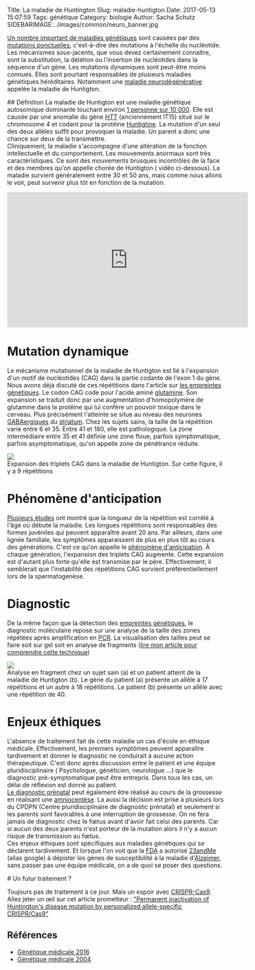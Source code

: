 Title: La maladie de Huntington
Slug: maladie-huntigton
Date: 2017-05-13 15:07:59
Tags: génétique
Category: biologie
Author: Sacha Schutz
SIDEBARIMAGE:../images/common/neuro_banner.jpg


[Un nombre important de maladies génétiques](https://fr.wikipedia.org/wiki/Liste_des_maladies_g%C3%A9n%C3%A9tiques_%C3%A0_g%C3%A8ne_non_identifi%C3%A9) sont causées par des [mutations ponctuelles](https://fr.wikipedia.org/wiki/Mutation_ponctuelle), c'est-à-dire des mutations à l'échelle du nucléotide. Les mécanismes sous-jacents, que vous devez certainement connaître, sont la substitution, la délétion ou l'insertion de nucléotides dans la séquence d'un gène.
Les mutations dynamiques sont peut-être moins connues. Elles sont pourtant responsables de plusieurs maladies génétiques héréditaires. Notamment une [maladie neurodégénérative](https://fr.wikipedia.org/wiki/Maladie_neurod%C3%A9g%C3%A9n%C3%A9rative) appelée la maladie de Huntigton.

## Définition 
La maladie de Huntigton est une maladie génétique autosomique dominante touchant environ [1 personne sur 10 000](http://www.orpha.net/consor/cgi-bin/OC_Exp.php?Lng=FR&Expert=399). Elle est causée par une anomalie du gène *[HTT](http://www.genecards.org/cgi-bin/carddisp.pl?gene=HTT)*  (anciennement IT15) situé sur le chromosome 4 et codant pour la protéine [Huntigtine](https://fr.wikipedia.org/wiki/Huntingtine). La mutation d'un seul des deux allèles suffit pour provoquer la maladie. Un parent a donc une chance sur deux de la transmettre.  
Cliniquement, la maladie s'accompagne d'une altération de la fonction intellectuelle et du comportement. Les mouvements anormaux sont très caractéristiques. Ce sont des mouvements brusques incontrôlés de la face et des membres qu'on appelle chorée de Huntigton ( vidéo ci-dessous). 
La maladie survient généralement entre 30 et 50 ans, mais comme nous allons le voir, peut survenir plus tôt en fonction de la mutation.

<iframe width="560" height="315" src="https://www.youtube.com/embed/8lItaU0ftK8" frameborder="0" allowfullscreen></iframe>

# Mutation dynamique 
Le mécanisme mutationnel de la maladie de Huntigton est lié à l'expansion d'un motif de nucléotides (CAG) dans la partie codante de l'exon 1 du  gène. Nous avons déjà discuté de ces répétitions dans l'article sur [les empreintes génétiques]( empreinte_genetique.html). Le codon CAG code pour l'acide aminé [glutamine](https://fr.wikipedia.org/wiki/Glutamine). Son expansion se traduit donc par une augmentation d'homopolymère de glutamine dans la protéine qui lui confère un pouvoir toxique dans le cerveau. Plus précisément l'atteinte se situe au niveau des neurones [GABAergiques](https://fr.wikipedia.org/wiki/R%C3%A9cepteur_GABAA) du [striatum](https://fr.wikipedia.org/wiki/Striatum). 
Chez les sujets sains, la taille de la répétition varie entre 6 et 35. Entre 41 et 180, elle est pathologique. La zone intermédiaire entre 35 et 41 définie une zone floue, parfois symptomatique, parfois asymptomatique, qu'on appelle zone de pénétrance réduite. 

<div class="figure">
    <img src="../images/post21/cag.png" /> 
    <div class="legend">Expansion des triplets CAG dans la maladie de Huntigton. Sur cette figure, il y a 9 répétitions</div>
</div>   


# Phénomène d'anticipation 
[Plusieurs études](https://www.ncbi.nlm.nih.gov/pmc/articles/PMC3048807/) ont montré que la longueur de la répétition est corrélé à l'âge où débute la maladie. Les longues répétitions sont responsables des formes juvéniles qui peuvent apparaître avant 20 ans. Par ailleurs, dans une lignée familiale, les symptômes apparaissent de plus en plus tôt au cours des générations. C'est ce qu'on appelle le [phénomène d'anticipation](https://fr.wikipedia.org/wiki/Anticipation_(g%C3%A9n%C3%A9tique)). À chaque génération, l'expansion des triplets CAG augmente. 
Cette expansion est d'autant plus forte qu'elle est transmise par le père. Effectivement, il semblerait que l'instabilité des répétitions CAG survient préférentiellement lors de la spermatogenèse.

# Diagnostic 
De la même façon que la détection des [empreintes génétiques](empreinte_genetique.html), le diagnostic moléculaire repose sur une analyse de la taille des zones répétées après amplification en [PCR](https://fr.wikipedia.org/wiki/R%C3%A9action_en_cha%C3%AEne_par_polym%C3%A9rase). La visualisation des tailles peut se faire soit sur gel soit en analyse de fragments ([lire mon article pour comprendre cette technique](empreinte_genetique.html))

<div class="figure">
    <img src="../images/post21/patient.jpeg" /> 
    <div class="legend">Analyse en fragment chez un sujet sain (a) et un patient atteint de la maladie de Huntigton (b). Le gène du patient (a) présente un allèle à 17 répétitions et un autre à 18 répétitions. Le patient (b) présente un allèle avec une répétition de 40. 
     </div>
</div>   

# Enjeux éthiques
L'absence de traitement fait de cette maladie un cas d'école en éthique médicale. Effectivement, les premiers symptômes peuvent apparaître tardivement et donner le diagnostic ne conduirait à aucune action thérapeutique. C'est donc après discussion entre le patient et une équipe pluridisciplinaire ( Psychologue, généticien, neurologue ...) que le diagnostic pré-symptomatique peut être entrepris.  Dans tous les cas, un délai de réflexion est donné au patient.    
[Le diagnostic prénatal](https://fr.wikipedia.org/wiki/Diagnostic_pr%C3%A9natal) peut également être réalisé au cours de la grossesse en réalisant une [amniocentèse](https://fr.wikipedia.org/wiki/Amniocent%C3%A8se). La aussi la décision est prise à plusieurs lors du CPDPN (Centre pluridisciplinaire de diagnostic prénatal) et seulement si les parents sont favorables à une interruption de grossesse. On ne fera jamais de diagnostic chez le fœtus avant d'avoir fait celui des parents. Car si aucun des deux parents n'est porteur de la mutation alors il n'y a aucun risque de transmission au fœtus.   
Ces enjeux éthiques sont spécifiques aux maladies génétiques qui se déclarent tardivement. Et lorsque l'on voit que la [FDA](https://fr.wikipedia.org/wiki/Food_and_Drug_Administration) a autorisé [23andMe](https://www.23andme.com/en-int/) (alias google) à dépister les gènes de susceptibilité à la maladie d'[Alzeimer](https://fr.wikipedia.org/wiki/Maladie_d%27Alzheimer), sans passer pas une équipe médicale, on a de quoi se poser des questions.  

# Un futur traitement ? 

Toujours pas de traitement à ce jour. Mais un espoir avec [CRISPR-Cas9](https://fr.wikipedia.org/wiki/Cas9). Allez jeter un œil sur cet article prometteur : ["Permanent inactivation of Huntington's disease mutation by personalized allele-specific CRISPR/Cas9"](https://academic.oup.com/hmg/article-abstract/25/20/4566/2525895/Permanent-inactivation-of-Huntington-s-disease?redirectedFrom=fulltext)


## Références
* [Génétique médicale 2016](https://www.elsevier-masson.fr/genetique-medicale-9782294745218.html)
* [Génétique médicale 2004](http://www.unitheque.com/Livre/elsevier_-_masson/Genetique_medicale-3681.html)


